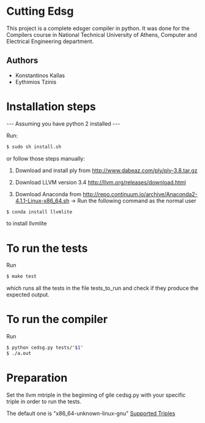Cutting Edsg
================

This project is a complete edsger compiler in python. It was done for the Compilers course in National Technical University of Athens, Computer and Electrical Engineering department.

Authors
--------
- Konstantinos Kallas
- Eythimios Tzinis

Installation steps
===================

--- Assuming you have python 2 installed ---

Run:
```sh
$ sudo sh install.sh
```
or follow those steps manually:

1) Download and install ply from http://www.dabeaz.com/ply/ply-3.8.tar.gz

2) Download LLVM version 3.4 http://llvm.org/releases/download.html

3) Download Anaconda from http://repo.continuum.io/archive/Anaconda2-4.1.1-Linux-x86_64.sh
-> Run the following command as the normal user
```sh
$ conda install llvmlite
```
to install llvmlite 

To run the tests
=================

Run 
```sh
$ make test
``` 
which runs all the tests in the file tests_to_run and check if they produce the expected output.

To run the compiler
====================

Run 
```sh
$ python cedsg.py tests/"$1"
$ ./a.out
```

Preparation
============
Set the llvm mtriple in the beginning of gile cedsg.py with your specific triple in order to run the tests.

The default one is "x86_64-unknown-linux-gnu" 
[Supported Triples](http://llvm.org/docs/CodeGenerator.html#x86-target-triples-supported)

 
